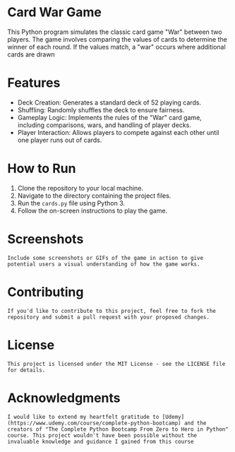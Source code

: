 # Card War Game

This Python program simulates the classic card game "War" between two players. The game involves comparing the values of cards to determine the winner of each round. If the values match, a "war" occurs where additional cards are drawn

# Features

-   Deck Creation: Generates a standard deck of 52 playing cards.
-   Shuffling: Randomly shuffles the deck to ensure fairness.
-   Gameplay Logic: Implements the rules of the "War" card game, including comparisons, wars, and handling of player decks.
-   Player Interaction: Allows players to compete against each other until one player runs out of cards.

# How to Run

1. Clone the repository to your local machine.
2. Navigate to the directory containing the project files.
3. Run the `cards.py` file using Python 3.
4. Follow the on-screen instructions to play the game.

# Screenshots

    Include some screenshots or GIFs of the game in action to give potential users a visual understanding of how the game works.
# Contributing

    If you'd like to contribute to this project, feel free to fork the repository and submit a pull request with your proposed changes.

# License

    This project is licensed under the MIT License - see the LICENSE file for details.

# Acknowledgments

    I would like to extend my heartfelt gratitude to [Udemy](https://www.udemy.com/course/complete-python-bootcamp) and the creators of "The Complete Python Bootcamp From Zero to Hero in Python" course. This project wouldn't have been possible without the invaluable knowledge and guidance I gained from this course

